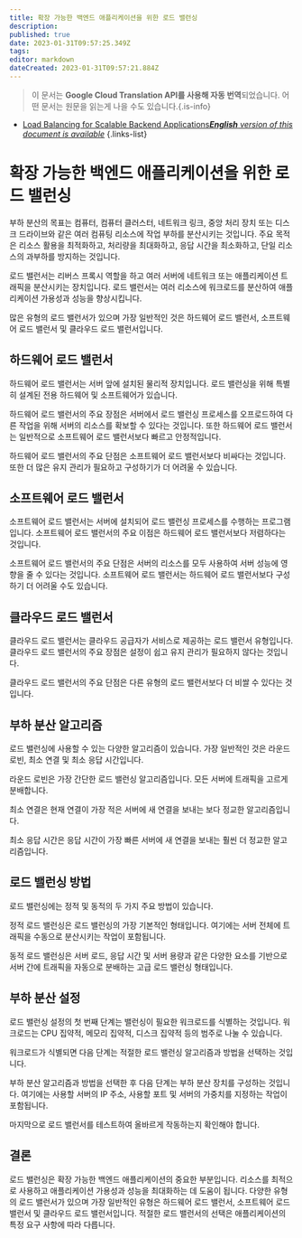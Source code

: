 ```yaml
---
title: 확장 가능한 백엔드 애플리케이션을 위한 로드 밸런싱
description: 
published: true
date: 2023-01-31T09:57:25.349Z
tags: 
editor: markdown
dateCreated: 2023-01-31T09:57:21.884Z
---
```


> 이 문서는 **Google Cloud Translation API를 사용해 자동 번역**되었습니다.
어떤 문서는 원문을 읽는게 나을 수도 있습니다.{.is-info}

- [Load Balancing for Scalable Backend Applications***English** version of this document is available*](/en/Knowledge-base/Backend/load-balancing-for-scalable-backend-applications)
{.links-list}



# 확장 가능한 백엔드 애플리케이션을 위한 로드 밸런싱

부하 분산의 목표는 컴퓨터, 컴퓨터 클러스터, 네트워크 링크, 중앙 처리 장치 또는 디스크 드라이브와 같은 여러 컴퓨팅 리소스에 작업 부하를 분산시키는 것입니다. 주요 목적은 리소스 활용을 최적화하고, 처리량을 최대화하고, 응답 시간을 최소화하고, 단일 리소스의 과부하를 방지하는 것입니다.

로드 밸런서는 리버스 프록시 역할을 하고 여러 서버에 네트워크 또는 애플리케이션 트래픽을 분산시키는 장치입니다. 로드 밸런서는 여러 리소스에 워크로드를 분산하여 애플리케이션 가용성과 성능을 향상시킵니다.

많은 유형의 로드 밸런서가 있으며 가장 일반적인 것은 하드웨어 로드 밸런서, 소프트웨어 로드 밸런서 및 클라우드 로드 밸런서입니다.

## 하드웨어 로드 밸런서

하드웨어 로드 밸런서는 서버 앞에 설치된 물리적 장치입니다. 로드 밸런싱을 위해 특별히 설계된 전용 하드웨어 및 소프트웨어가 있습니다.

하드웨어 로드 밸런서의 주요 장점은 서버에서 로드 밸런싱 프로세스를 오프로드하여 다른 작업을 위해 서버의 리소스를 확보할 수 있다는 것입니다. 또한 하드웨어 로드 밸런서는 일반적으로 소프트웨어 로드 밸런서보다 빠르고 안정적입니다.

하드웨어 로드 밸런서의 주요 단점은 소프트웨어 로드 밸런서보다 비싸다는 것입니다. 또한 더 많은 유지 관리가 필요하고 구성하기가 더 어려울 수 있습니다.

## 소프트웨어 로드 밸런서

소프트웨어 로드 밸런서는 서버에 설치되어 로드 밸런싱 프로세스를 수행하는 프로그램입니다. 소프트웨어 로드 밸런서의 주요 이점은 하드웨어 로드 밸런서보다 저렴하다는 것입니다.

소프트웨어 로드 밸런서의 주요 단점은 서버의 리소스를 모두 사용하여 서버 성능에 영향을 줄 수 있다는 것입니다. 소프트웨어 로드 밸런서는 하드웨어 로드 밸런서보다 구성하기 더 어려울 수도 있습니다.

## 클라우드 로드 밸런서

클라우드 로드 밸런서는 클라우드 공급자가 서비스로 제공하는 로드 밸런서 유형입니다. 클라우드 로드 밸런서의 주요 장점은 설정이 쉽고 유지 관리가 필요하지 않다는 것입니다.

클라우드 로드 밸런서의 주요 단점은 다른 유형의 로드 밸런서보다 더 비쌀 수 있다는 것입니다.

## 부하 분산 알고리즘

로드 밸런싱에 사용할 수 있는 다양한 알고리즘이 있습니다. 가장 일반적인 것은 라운드 로빈, 최소 연결 및 최소 응답 시간입니다.

라운드 로빈은 가장 간단한 로드 밸런싱 알고리즘입니다. 모든 서버에 트래픽을 고르게 분배합니다.

최소 연결은 현재 연결이 가장 적은 서버에 새 연결을 보내는 보다 정교한 알고리즘입니다.

최소 응답 시간은 응답 시간이 가장 빠른 서버에 새 연결을 보내는 훨씬 더 정교한 알고리즘입니다.

## 로드 밸런싱 방법

로드 밸런싱에는 정적 및 동적의 두 가지 주요 방법이 있습니다.

정적 로드 밸런싱은 로드 밸런싱의 가장 기본적인 형태입니다. 여기에는 서버 전체에 트래픽을 수동으로 분산시키는 작업이 포함됩니다.

동적 로드 밸런싱은 서버 로드, 응답 시간 및 서버 용량과 같은 다양한 요소를 기반으로 서버 간에 트래픽을 자동으로 분배하는 고급 로드 밸런싱 형태입니다.

## 부하 분산 설정

로드 밸런싱 설정의 첫 번째 단계는 밸런싱이 필요한 워크로드를 식별하는 것입니다. 워크로드는 CPU 집약적, 메모리 집약적, 디스크 집약적 등의 범주로 나눌 수 있습니다.

워크로드가 식별되면 다음 단계는 적절한 로드 밸런싱 알고리즘과 방법을 선택하는 것입니다.

부하 분산 알고리즘과 방법을 선택한 후 다음 단계는 부하 분산 장치를 구성하는 것입니다. 여기에는 사용할 서버의 IP 주소, 사용할 포트 및 서버의 가중치를 지정하는 작업이 포함됩니다.

마지막으로 로드 밸런서를 테스트하여 올바르게 작동하는지 확인해야 합니다.

## 결론

로드 밸런싱은 확장 가능한 백엔드 애플리케이션의 중요한 부분입니다. 리소스를 최적으로 사용하고 애플리케이션 가용성과 성능을 최대화하는 데 도움이 됩니다. 다양한 유형의 로드 밸런서가 있으며 가장 일반적인 유형은 하드웨어 로드 밸런서, 소프트웨어 로드 밸런서 및 클라우드 로드 밸런서입니다. 적절한 로드 밸런서의 선택은 애플리케이션의 특정 요구 사항에 따라 다릅니다.